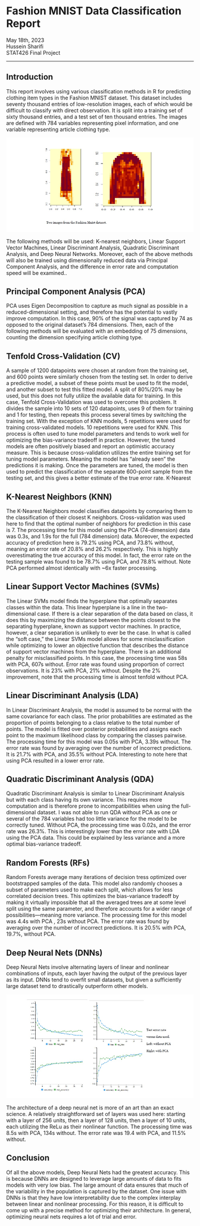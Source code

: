 
# Fashion MNIST Data Classification Report

May 18th, 2023  
Hussein Sharifi   
STAT426 Final Project
 

---

## Introduction

This report involves using various classification methods in R for predicting clothing item types in the Fashion MNIST dataset. This dataset includes seventy thousand entries of low-resolution images, each of which would be difficult to classify with direct observation. It is split into a training set of sixty thousand entries, and a test set of ten thousand entries. The images are defined with 784 variables representing pixel information, and one variable representing article clothing type.

![Two images from the Fashion MNIST dataset](https://github.com/Hussein-Sharifi/fashion_mnist/blob/master/figures/example_items.jpg "Two images from the Fashion MNIST dataset")

The following methods will be used: K-nearest neighbors, Linear Support Vector Machines, Linear Discriminant Analysis, Quadratic Discriminant Analysis, and Deep Neural Networks. Moreover, each of the above methods will also be trained using dimensionally reduced data via Principal Component Analysis, and the difference in error rate and computation speed will be examined..

## Principal Component Analysis (PCA)

PCA uses Eigen Decomposition to capture as much signal as possible in a reduced-dimensional setting, and therefore has the potential to vastly improve computation. In this case, 90% of the signal was captured by 74 as opposed to the original dataset’s 784 dimensions. Then, each of the following methods will be evaluated with an embedding of 75 dimensions, counting the dimension specifying article clothing type.

## Tenfold Cross-Validation (CV)

A sample of 1200 datapoints were chosen at random from the training set, and 600 points were similarly chosen from the testing set. In order to derive a predictive model, a subset of these points must be used to fit the model, and another subset to test this fitted model. A split of 80%/20% may be used, but this does not fully utilize the available data for training. In this case, Tenfold Cross-Validation was used to overcome this problem. It divides the sample into 10 sets of 120 datapoints, uses 9 of them for training and 1 for testing, then repeats this process several times by switching the training set. With the exception of KNN models, 5 repetitions were used for training cross-validated models. 10 repetitions were used for KNN. This process is often used to tune model parameters and tends to work well for optimizing the bias-variance tradeoff in practice. However, the tuned models are often positively biased and report an optimistic accuracy measure. This is because cross-validation utilizes the entire training set for tuning model parameters. Meaning the model has “already seen” the predictions it is making. Once the parameters are tuned, the model is then used to predict the classification of the separate 600-point sample from the testing set, and this gives a better estimate of the true error rate.
K-Nearest

## K-Nearest Neighbors (KNN)

The K-Nearest Neighbors model classifies datapoints by comparing them to the classification of their closest K neighbors. Cross-validation was used here to find that the optimal number of neighbors for prediction in this case is 7. The processing time for this model using the PCA (74-dimension) data was 0.3s, and 1.9s for the full (784 dimension) data. Moreover, the expected accuracy of prediction here is 79.2% using PCA, and 73.8% without, meaning an error rate of 20.8% and 26.2% respectively. This is highly overestimating the true accuracy of this model. In fact, the error rate on the testing sample was found to be 78.7% using PCA, and 78.8% without. Note PCA performed almost identically with ~6x faster processing.

## Linear Support Vector Machines (SVMs)

The Linear SVMs model finds the hyperplane that optimally separates classes within the data. This linear hyperplane is a line in the two-dimensional case. If there is a clear separation of the data based on class, it does this by maximizing the distance between the points closest to the separating hyperplane, known as support vector machines. In practice, however, a clear separation is unlikely to ever be the case. In what is called the “soft case,” the Linear SVMs model allows for some misclassification while optimizing to lower an objective function that describes the distance of support vector machines from the hyperplane. There is an additional penalty for misclassified points. In this case, the processing time was 58s with PCA, 607s without. Error rate was found using proportion of correct observations. It is 23% with PCA, 21% without. Despite the 2% improvement, note that the processing time is almost tenfold without PCA.

## Linear Discriminant Analysis (LDA)

In Linear Discriminant Analysis, the model is assumed to be normal with the same covariance for each class. The prior probabilities are estimated as the proportion of points belonging to a class relative to the total number of points. The model is fitted over posterior probabilities and assigns each point to the maximum likelihood class by comparing the classes pairwise. The processing time for this model was 0.05s with PCA, 3.39s without. The error rate was found by averaging over the number of incorrect predictions. It is 21.7% with PCA, and 35.5% without PCA. Interesting to note here that using PCA resulted in a lower error rate.

## Quadratic Discriminant Analysis (QDA)

Quadratic Discriminant Analysis is similar to Linear Discriminant Analysis but with each class having its own variance. This requires more computation and is therefore prone to incompatibilities when using the full-dimensional dataset. I was not able to run QDA without PCA as one or several of the 784 variables had too little variance for the model to be correctly tuned. Without PCA, the processing time was 0.02s, and the error rate was 26.3%. This is interestingly lower than the error rate with LDA using the PCA data. This could be explained by less variance and a more optimal bias-variance tradeoff.

## Random Forests (RFs)

Random Forests average many iterations of decision tress optimized over bootstrapped samples of the data. This model also randomly chooses a subset of parameters used to make each split, which allows for less correlated decision trees. This optimizes the bias-variance tradeoff by making it virtually impossible that all the averaged trees are at some level split using the same parameter, and therefore accounts for a wider range of possibilities—meaning more variance. The processing time for this model was 4.4s with PCA , 23s without PCA. The error rate was found by averaging over the number of incorrect predictions. It is 20.5% with PCA, 19.7%, without PCA.

## Deep Neural Nets (DNNs)

Deep Neural Nets involve alternating layers of linear and nonlinear combinations of inputs, each layer having the output of the previous layer as its input. DNNs tend to overfit small datasets, but given a sufficiently large dataset tend to drastically outperform other models.

![Loss Tracking](https://github.com/Hussein-Sharifi/fashion_mnist/blob/master/figures/loss_tracking.jpg "Loss Tracking")

The architecture of a deep neural net is more of an art than an exact science. A relatively straightforward set of layers was used here: starting with a layer of 256 units, then a layer of 128 units, then a layer of 10 units, each utilizing the ReLu as their nonlinear function. The processing time was 8.5s with PCA, 134s without. The error rate was 19.4 with PCA, and 11.5% without.

## Conclusion

Of all the above models, Deep Neural Nets had the greatest accuracy. This is because DNNs are designed to leverage large amounts of data to fits models with very low bias. The large amount of data ensures that much of the variability in the population is captured by the dataset. One issue with DNNs is that they have low interpretability due to the complex interplay between linear and nonlinear processing. For this reason, it is difficult to come up with a precise method for optimizing their architecture. In general, optimizing neural nets requires a lot of trial and error.

